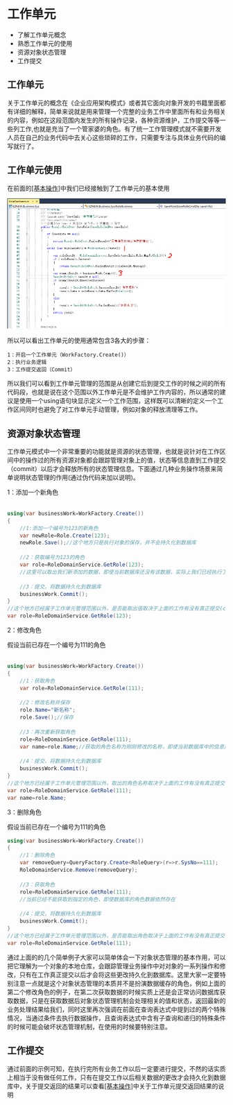 # 工作单元

+ 了解工作单元概念
+ 熟悉工作单元的使用
+ 资源对象状态管理
+ 工作提交

## 工作单元

关于工作单元的概念在《企业应用架构模式》或者其它面向对象开发的书籍里面都有详细的解释，简单来说就是用来管理一个完整的业务工作中里面所有和业务相关的内容，例如在这段范围内发生的所有操作记录，各种资源维护，工作提交等等一些列工作,也就是充当了一个管家婆的角色。有了统一工作管理模式就不需要开发人员在自己的业务代码中去关心这些琐碎的工作，只需要专注与具体业务代码的编写就行了。

## 工作单元使用

在前面的[[基本操作]](basicoperation)中我们已经接触到了工作单元的基本使用

<img src="assets/images/saverole_business.png" alt="EZNEW" title="EZNEW">

所以可以看出工作单元的使用通常包含3各大的步骤：
    
    1：开启一个工作单元（WorkFactory.Create()）
    2：执行业务逻辑
    3：工作提交返回（Commit）

所以我们可以看到工作单元管理的范围是从创建它后到提交工作的时候之间的所有代码段，也就是说在这个范围以外工作单元是不会维护工作内容的，所以通常的建议是使用一个using语句块显示定义一个工作范围，这样既可以清晰的定义一个工作区间同时也避免了对工作单元手动管理，例如对象的释放清理等工作。

## 资源对象状态管理

工作单元模式中一个非常重要的功能就是资源的状态管理，也就是说针对在工作区间中的操作过的所有资源对象都会跟踪管理对象上的值，状态等信息直到工作提交（commit）以后才会释放所有的状态管理信息。下面通过几种业务操作场景来简单说明状态管理的作用(通过伪代码来加以说明)。

1：添加一个新角色
```C#

using(var businessWork=WorkFactory.Create())
{
    //1:添加一个编号为123的新角色
    var newRole=Role.Create(123);
    newRole.Save();//这个地方只是执行对象的保存，并不会持久化到数据库
    
    //2：获取编号为123的角色
    var role=RoleDomainService.GetRole(123);
    //这里可以取出我们新添加的数据，即使当前数据库还没有该数据，实际上我们已经执行了保存操作

    //3：提交，将数据持久化到数据库
    businessWork.Commit();
}
//这个地方已经属于工作单元管理范围以外，是否能取出值取决于上面的工作有没有真正提交(commit)成功
var role=RoleDomainService.GetRole(123);

```

2：修改角色

假设当前已存在一个编号为111的角色

```C#

using(var businessWork=WorkFactory.Create())
{
    //1：获取角色
    var role=RoleDomainService.GetRole(111);
    
    //2：修改名称并保存
    role.Name="新名称";
    role.Save();//保存

    //3：再次重新获取角色
    role=RoleDomainService.GetRole(111);
    var name=role.Name;//获取的角色名称为刚刚修改的名称，即使当前数据库中的信息并未更新

    //4：提交，将数据持久化到数据库
    businessWork.Commit();
}
//这个地方已经属于工作单元管理范围以外，取出的角色名称取决于上面的工作有没有真正提交(commit)成功
var role=RoleDomainService.GetRole(111);
var name=role.Name;

```

3：删除角色

假设当前已存在一个编号为111的角色

```C#
using(var businessWork=WorkFactory.Create())
{
    //1：删除角色
    var removeQuery=QueryFactory.Create<RoleQuery>(r=>r.SysNo==111);
    RoleDomainService.Remove(removeQuery);

    //3：获取角色
    role=RoleDomainService.GetRole(111);
    //当前已经不能获取到指定的角色，即使数据库的角色数据依然存在

    //4：提交，将数据持久化到数据库
    businessWork.Commit();
}
//这个地方已经属于工作单元管理范围以外，是否能取出角色取决于上面的工作有没有真正提交(commit)成功
var role=RoleDomainService.GetRole(111);

```

通过上面的的几个简单例子大家可以简单体会一下对象状态管理的基本作用，可以把它理解为一个对象的本地仓库，会跟踪管理业务操作中对对象的一系列操作和修改，只有在工作真正提交以后才会将这些更改持久化到数据库。这里大家一定要特别注意一点就是这个对象状态管理的本质并不是扮演数据缓存的角色，例如上面的第二个修改角色的例子，在第二次获取数据的时候实质上还是会正常访问数据库获取数据，只是在获取数据后对象状态管理机制会处理相关的值和状态，返回最新的业务处理结果给我们，同时这里再次强调在前面在查询表达式中提到过的两个特殊情况，当通过条件去执行数据操作，且查询表达式中含有子查询和递归的特殊条件的时候可能会破坏状态管理机制，在使用的时候要特别注意。


## 工作提交

通过前面的示例可知，在执行完所有业务工作以后一定要进行提交，不然的话实质上相当于没有做任何工作，只有在提交工作以后相关数据的更改才会持久化到数据库中，关于提交返回的结果可以查看[[基本操作]](basicoperation)中关于工作单元提交返回结果的说明